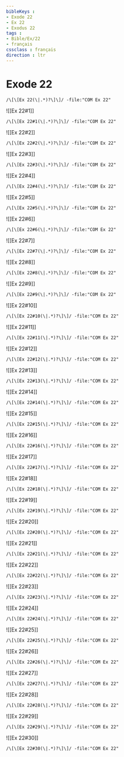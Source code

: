 ```yaml
---
bibleKeys : 
- Exode 22
- Ex 22
- Exodus 22
tags : 
- Bible/Ex/22
- français
cssclass : français
direction : ltr
---
```


# Exode 22

```query
/\[\[Ex 22(\|.*)?\]\]/ -file:"COM Ex 22"
```



![[Ex 22#1]]

```query
/\[\[Ex 22#1(\|.*)?\]\]/ -file:"COM Ex 22"
```

![[Ex 22#2]]

```query
/\[\[Ex 22#2(\|.*)?\]\]/ -file:"COM Ex 22"
```

![[Ex 22#3]]

```query
/\[\[Ex 22#3(\|.*)?\]\]/ -file:"COM Ex 22"
```

![[Ex 22#4]]

```query
/\[\[Ex 22#4(\|.*)?\]\]/ -file:"COM Ex 22"
```

![[Ex 22#5]]

```query
/\[\[Ex 22#5(\|.*)?\]\]/ -file:"COM Ex 22"
```

![[Ex 22#6]]

```query
/\[\[Ex 22#6(\|.*)?\]\]/ -file:"COM Ex 22"
```

![[Ex 22#7]]

```query
/\[\[Ex 22#7(\|.*)?\]\]/ -file:"COM Ex 22"
```

![[Ex 22#8]]

```query
/\[\[Ex 22#8(\|.*)?\]\]/ -file:"COM Ex 22"
```

![[Ex 22#9]]

```query
/\[\[Ex 22#9(\|.*)?\]\]/ -file:"COM Ex 22"
```

![[Ex 22#10]]

```query
/\[\[Ex 22#10(\|.*)?\]\]/ -file:"COM Ex 22"
```

![[Ex 22#11]]

```query
/\[\[Ex 22#11(\|.*)?\]\]/ -file:"COM Ex 22"
```

![[Ex 22#12]]

```query
/\[\[Ex 22#12(\|.*)?\]\]/ -file:"COM Ex 22"
```

![[Ex 22#13]]

```query
/\[\[Ex 22#13(\|.*)?\]\]/ -file:"COM Ex 22"
```

![[Ex 22#14]]

```query
/\[\[Ex 22#14(\|.*)?\]\]/ -file:"COM Ex 22"
```

![[Ex 22#15]]

```query
/\[\[Ex 22#15(\|.*)?\]\]/ -file:"COM Ex 22"
```

![[Ex 22#16]]

```query
/\[\[Ex 22#16(\|.*)?\]\]/ -file:"COM Ex 22"
```

![[Ex 22#17]]

```query
/\[\[Ex 22#17(\|.*)?\]\]/ -file:"COM Ex 22"
```

![[Ex 22#18]]

```query
/\[\[Ex 22#18(\|.*)?\]\]/ -file:"COM Ex 22"
```

![[Ex 22#19]]

```query
/\[\[Ex 22#19(\|.*)?\]\]/ -file:"COM Ex 22"
```

![[Ex 22#20]]

```query
/\[\[Ex 22#20(\|.*)?\]\]/ -file:"COM Ex 22"
```

![[Ex 22#21]]

```query
/\[\[Ex 22#21(\|.*)?\]\]/ -file:"COM Ex 22"
```

![[Ex 22#22]]

```query
/\[\[Ex 22#22(\|.*)?\]\]/ -file:"COM Ex 22"
```

![[Ex 22#23]]

```query
/\[\[Ex 22#23(\|.*)?\]\]/ -file:"COM Ex 22"
```

![[Ex 22#24]]

```query
/\[\[Ex 22#24(\|.*)?\]\]/ -file:"COM Ex 22"
```

![[Ex 22#25]]

```query
/\[\[Ex 22#25(\|.*)?\]\]/ -file:"COM Ex 22"
```

![[Ex 22#26]]

```query
/\[\[Ex 22#26(\|.*)?\]\]/ -file:"COM Ex 22"
```

![[Ex 22#27]]

```query
/\[\[Ex 22#27(\|.*)?\]\]/ -file:"COM Ex 22"
```

![[Ex 22#28]]

```query
/\[\[Ex 22#28(\|.*)?\]\]/ -file:"COM Ex 22"
```

![[Ex 22#29]]

```query
/\[\[Ex 22#29(\|.*)?\]\]/ -file:"COM Ex 22"
```

![[Ex 22#30]]

```query
/\[\[Ex 22#30(\|.*)?\]\]/ -file:"COM Ex 22"
```


